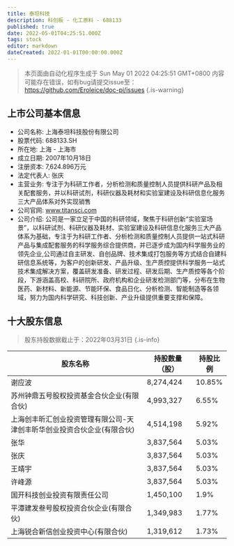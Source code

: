 ```yaml
---
title: 泰坦科技
description: 科创板 - 化工原料 - 688133
published: true
date: 2022-05-01T04:25:51.000Z
tags: stock
editor: markdown
dateCreated: 2022-01-01T00:00:00.000Z
---
```


> 本页面由自动化程序生成于 Sun May 01 2022 04:25:51 GMT+0800
> 内容可能存在错误，如有bug请提交issue至：https://github.com/Eroleice/doc-pi/issues
{.is-warning}

## 上市公司基本信息
- 公司名称: 上海泰坦科技股份有限公司
- 股票代码: 688133.SH
- 所在地: 上海 - 上海市
- 成立日期: 2007年10月18日
- 注册资本: 7,624.896万元
- 法定代表人: 张庆
- 主营业务: 专注于为科研工作者，分析检测和质量控制人员提供科研产品及相关配套服务，并以科研试剂，科研仪器及耗材和实验室建设及科研信息化服务三大产品体系对外实现销售
- 公司官网: www.titansci.com
- 公司介绍: 公司是一家立足于中国的科研领域，聚焦于科研创新“实验室场景”，以科研试剂、科研仪器及耗材、实验室建设及科研信息化服务三大产品体系为基础，专注于为科研工作者、分析检测和质量控制人员提供一站式科研产品与集成配套服务的科学服务综合提供商，并已逐步成为国内科学服务业的领先企业,公司通过自主研发、自创品牌、技术集成打包服务等方式结合自建科研信息系统等，为客户的创新研发、产品升级、生产质控提供科学服务一站式技术集成解决方案，覆盖研发准备、研发过程、研发后期、生产质控等各个阶段，下游涵盖高校、科研院所、政府机构和企业研发检测部门等，分布在生物医药、新材料、新能源、节能环保、食品日化、分析检测、智能制造等各领域，努力为国内科学研究、科技创新、产业升级提供重要支撑和保障。


## 十大股东信息
> 股东持股数据截止于：2022年03月31日
{.is-info}

| 股东名称 | 持股数量（股） | 持股比例 |
| --- | --- | --- |
| 谢应波 | 8,274,424 | 10.85% |
| 苏州钟鼎五号股权投资基金合伙企业(有限合伙) | 4,993,327 | 6.55% |
| 上海创丰昕汇创业投资管理有限公司-天津创丰昕华创业投资合伙企业(有限合伙) | 4,514,198 | 5.92% |
| 张华 | 3,837,564 | 5.03% |
| 张庆 | 3,837,564 | 5.03% |
| 王靖宇 | 3,837,564 | 5.03% |
| 许峰源 | 3,837,564 | 5.03% |
| 国开科技创业投资有限责任公司 | 1,450,100 | 1.9% |
| 平潭建发叁号股权投资合伙企业(有限合伙) | 1,349,983 | 1.77% |
| 上海锐合新信创业投资中心(有限合伙) | 1,319,612 | 1.73% |





